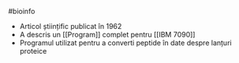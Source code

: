 #bioinfo 
- Articol științific publicat în 1962
- A descris un [[Program]] complet pentru [[IBM 7090]] 
- Programul utilizat pentru a converti peptide în date despre lanțuri proteice
